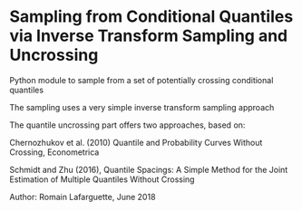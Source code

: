 # Sampling from Conditional Quantiles via Inverse Transform Sampling and Uncrossing

Python module to sample from a set of potentially crossing conditional quantiles

The sampling uses a very simple inverse transform sampling approach

The quantile uncrossing part offers two approaches, based on:

Chernozhukov et al. (2010) Quantile and Probability Curves Without Crossing, Econometrica

Schmidt and Zhu (2016), Quantile Spacings: A Simple Method for the Joint Estimation of Multiple Quantiles Without Crossing

Author: Romain Lafarguette, June 2018

